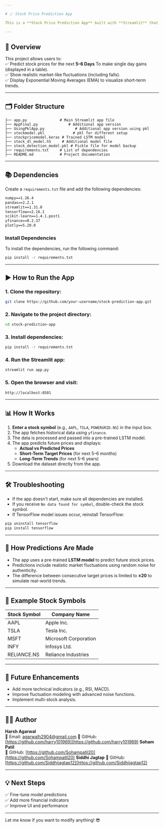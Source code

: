 ```yaml
---

# 📈 Stock Price Prediction App

This is a **Stock Price Prediction App** built with **Streamlit** that predicts future stock prices using a trained LSTM model. The app provides both short-term and long-term predictions based on historical stock price data fetched using `yfinance`.

---
```


## 🚀 **Overview**

This project allows users to:  
✅ Predict stock prices for the next **5–6 Days** To make single day gains (displayed in a table).  
✅ Show realistic market-like fluctuations (including falls).  
✅ Display Exponential Moving Averages (EMA) to visualize short-term trends.

---

## 🗂️ **Folder Structure**

```
├── app.py               # Main Streamlit app file
├── AppFinal.py              # Additional app version
├── UsingPklApp.py              # Additional app version using pkl
├── stockmodel.pkl             # pkl for different setup
├── stockpricemodel.keras # Trained LSTM model
├── stock_dl_model.h5     # Additional model file
├── stock_detection_model.pkl # Pickle file for model backup
├── requirements.txt     # List of dependencies
├── README.md            # Project documentation
```

---

## 📚 **Dependencies**

Create a `requirements.txt` file and add the following dependencies:

```txt
numpy==1.26.4
pandas==2.2.1
streamlit==1.31.0
tensorflow==2.16.1
scikit-learn==1.4.1.post1
yfinance==0.2.37
plotly==5.20.0
```

### **Install Dependencies**

To install the dependencies, run the following command:

```bash
pip install -r requirements.txt
```

---

## ▶️ **How to Run the App**

### **1. Clone the repository:**

```bash
git clone https://github.com/your-username/stock-prediction-app.git
```

### **2. Navigate to the project directory:**

```bash
cd stock-prediction-app
```

### **3. Install dependencies:**

```bash
pip install -r requirements.txt
```

### **4. Run the Streamlit app:**

```bash
streamlit run app.py 
```

### **5. Open the browser and visit:**

```bash
http://localhost:8501
```

---

## 📊 **How It Works**

1. **Enter a stock symbol** (e.g., `AAPL`, `TSLA`, `POWERGRID.NS`) in the input box.
2. The app fetches historical data using `yfinance`.
3. The data is processed and passed into a pre-trained LSTM model.
4. The app predicts future prices and displays:
   - **Actual vs Predicted Prices**
   - **Short-Term Target Prices** (for next 5–6 months)
   - **Long-Term Trends** (for next 5–6 years)
5. Download the dataset directly from the app.

---

## 🛠️ **Troubleshooting**

- If the app doesn’t start, make sure all dependencies are installed.
- If you receive `No data found for symbol`, double-check the stock symbol.
- If TensorFlow model issues occur, reinstall TensorFlow:

```bash
pip uninstall tensorflow
pip install tensorflow
```

---

## 🧠 **How Predictions Are Made**

- The app uses a pre-trained **LSTM model** to predict future stock prices.
- Predictions include realistic market fluctuations using random noise for authenticity.
- The difference between consecutive target prices is limited to **±20** to simulate real-world trends.

---

## 📌 **Example Stock Symbols**

| Stock Symbol | Company Name          |
| ------------ | --------------------- |
| AAPL         | Apple Inc.            |
| TSLA         | Tesla Inc.            |
| MSFT         | Microsoft Corporation |
| INFY         | Infosys Ltd.          |
| RELIANCE.NS  | Reliance Industries   |

---

## 🌟 **Future Enhancements**

- Add more technical indicators (e.g., RSI, MACD).
- Improve fluctuation modeling with advanced noise functions.
- Implement multi-stock analysis.

---

## 👨‍💻 **Author**

**Harsh Agarwal**  
📧 Email: agarwalh2904@gmail.com
🔗 GitHub: [https://github.com/harry101969](https://github.com/harry101969)
**Soham Patil**  
🔗 GitHub: [https://github.com/Sohampatil20](https://github.com/Sohampatil20)
**Siddhi Jagtap**
🔗 GitHub: [https://github.com/Siddhijagtap12](https://github.com/Siddhijagtap12)

---

## 💡 **Next Steps**

✅ Fine-tune model predictions  
✅ Add more financial indicators  
✅ Improve UI and performance

---

Let me know if you want to modify anything! 😎
